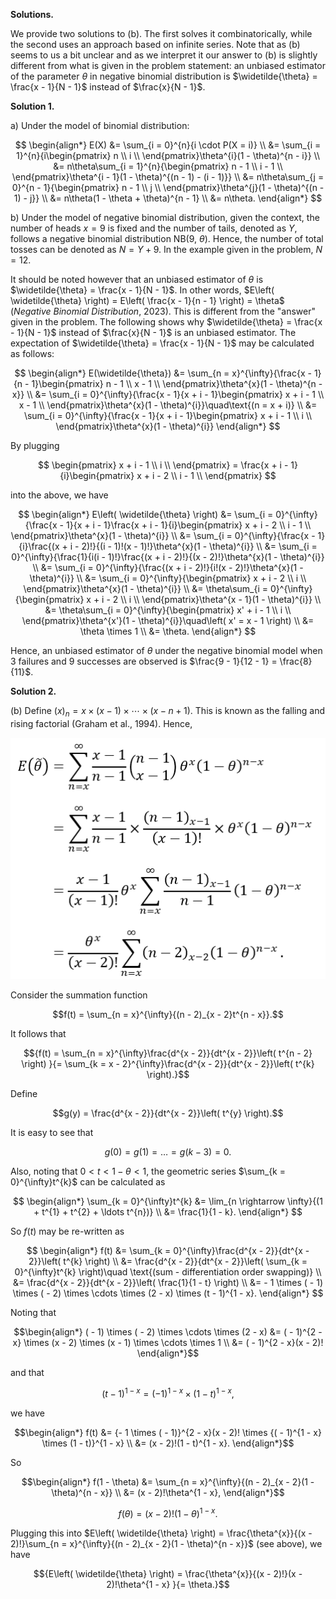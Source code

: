 **Solutions.**

We provide two solutions to (b). The first solves it combinatorically,
while the second uses an approach based on infinite series. Note that
as (b) seems to us a bit unclear and as we interpret it our answer to (b) is slightly different from what is given in the problem statement:
an unbiased estimator of the parameter $\theta$ in negative binomial distribution is $\widetilde{\theta} = \frac{x - 1}{N - 1}$ instead of $\frac{x}{N - 1}$.


**Solution 1.**

a\) Under the model of binomial distribution:

$$
\begin{align*}
E(X) &= \sum_{i = 0}^{n}{i \cdot P(X = i)} \\
&= \sum_{i = 1}^{n}{i\begin{pmatrix}
n \\
i \\
\end{pmatrix}\theta^{i}(1 - \theta)^{n - i}} \\
&= n\theta\sum_{i = 1}^{n}{\begin{pmatrix}
n - 1 \\
i - 1 \\
\end{pmatrix}\theta^{i - 1}(1 - \theta)^{(n - 1) - (i - 1)}} \\
&= n\theta\sum_{j = 0}^{n - 1}{\begin{pmatrix}
n - 1 \\
j \\
\end{pmatrix}\theta^{j}(1 - \theta)^{(n - 1) - j}} \\
&= n\theta(1 - \theta + \theta)^{n - 1} \\
&= n\theta.
\end{align*}
$$

b\) Under the model of negative binomial distribution, given the
context, the number of heads $x = 9$ is fixed and the number of tails,
denoted as $Y$, follows a negative binomial distribution NB(9,
$\theta$). Hence, the number of total tosses can be denoted as
$N = Y + 9$. In the example given in the problem, $N = 12$.

It should be noted however that an unbiased estimator of $\theta$ is
$\widetilde{\theta} = \frac{x - 1}{N - 1}$. In other words,
$E\left( \widetilde{\theta} \right) = E\left( \frac{x - 1}{n - 1} \right) = \theta$
(*Negative Binomial Distribution*, 2023). This is different from the
"answer" given in the problem. The following shows why
$\widetilde{\theta} = \frac{x - 1}{N - 1}$ instead of $\frac{x}{N - 1}$
is an unbiased estimator. The expectation of
$\widetilde{\theta} = \frac{x - 1}{N - 1}$ may be calculated as follows:

$$
\begin{align*}
E(\widetilde{\theta}) &= \sum_{n = x}^{\infty}{\frac{x - 1}{n - 1}\begin{pmatrix}
n - 1 \\
x - 1 \\
\end{pmatrix}\theta^{x}(1 - \theta)^{n - x}} \\
&= \sum_{i = 0}^{\infty}{\frac{x - 1}{x + i - 1}\begin{pmatrix}
x + i - 1 \\
x - 1 \\
\end{pmatrix}\theta^{x}(1 - \theta)^{i}}\quad\text{(n = x + i)} \\
&= \sum_{i = 0}^{\infty}{\frac{x - 1}{x + i - 1}\begin{pmatrix}
x + i - 1 \\
i \\
\end{pmatrix}\theta^{x}(1 - \theta)^{i}}
\end{align*}
$$

By plugging

$$
\begin{pmatrix}
x + i - 1 \\
i \\
\end{pmatrix} = \frac{x + i - 1}{i}\begin{pmatrix}
x + i - 2 \\
i - 1 \\
\end{pmatrix}
$$

into the above, we have

$$
\begin{align*}
E\left( \widetilde{\theta} \right) &= \sum_{i = 0}^{\infty}{\frac{x - 1}{x + i - 1}\frac{x + i - 1}{i}\begin{pmatrix}
x + i - 2 \\
i - 1 \\
\end{pmatrix}\theta^{x}(1 - \theta)^{i}} \\
&= \sum_{i = 0}^{\infty}{\frac{x - 1}{i}\frac{(x + i - 2)!}{(i - 1)!(x - 1)!}\theta^{x}(1 - \theta)^{i}} \\
&= \sum_{i = 0}^{\infty}{\frac{1}{i(i - 1)!}\frac{(x + i - 2)!}{(x - 2)!}\theta^{x}(1 - \theta)^{i}} \\
&= \sum_{i = 0}^{\infty}{\frac{(x + i - 2)!}{i!(x - 2)!}\theta^{x}(1 - \theta)^{i}} \\
&= \sum_{i = 0}^{\infty}{\begin{pmatrix}
x + i - 2 \\
i \\
\end{pmatrix}\theta^{x}(1 - \theta)^{i}} \\
&= \theta\sum_{i = 0}^{\infty}{\begin{pmatrix}
x + i - 2 \\
i \\
\end{pmatrix}\theta^{x - 1}(1 - \theta)^{i}} \\
&= \theta\sum_{i = 0}^{\infty}{\begin{pmatrix}
x' + i - 1 \\
i \\
\end{pmatrix}\theta^{x'}(1 - \theta)^{i}}\quad\left( x' = x - 1 \right) \\
&= \theta \times 1 \\
&= \theta.
\end{align*}
$$

Hence, an unbiased estimator of $\theta$ under the negative binomial model
when 3 failures and 9 successes are observed is
$\frac{9 - 1}{12 - 1} = \frac{8}{11}$.

**Solution 2.**

\(b\) Define
$(x)_{n} = x \times (x - 1) \times \cdots \times (x - n + 1)$. This is
known as the falling and rising factorial (Graham et al., 1994). Hence,

<p align="center">
  <img src="img/5.2-1.png">
</p>

Consider the summation function

$$f(t) = \sum_{n = x}^{\infty}{(n - 2)_{x - 2}t^{n - x}}.$$

It follows that

$${f(t) = \sum_{n = x}^{\infty}\frac{d^{x - 2}}{dt^{x - 2}}\left( t^{n - 2} \right)
}{= \sum_{k = x - 2}^{\infty}\frac{d^{x - 2}}{dt^{x - 2}}\left( t^{k} \right).}$$

Define

$$g(y) = \frac{d^{x - 2}}{dt^{x - 2}}\left( t^{y} \right).$$

It is easy to see that

$$g(0) = g(1) = \ldots = g(k - 3) = 0.$$

Also, noting that $0 < t < 1 - \theta < 1$, the geometric series
$\sum_{k = 0}^{\infty}t^{k}$ can be calculated as

$$
\begin{align*}
\sum_{k = 0}^{\infty}t^{k} &= \lim_{n \rightarrow \infty}{(1 + t^{1} + t^{2} + \ldots t^{n})} \\
&= \frac{1}{1 - k}.
\end{align*}
$$

So $f(t)$ may be re-written as

$$
\begin{align*}
f(t) &= \sum_{k = 0}^{\infty}\frac{d^{x - 2}}{dt^{x - 2}}\left( t^{k} \right) \\
&= \frac{d^{x - 2}}{dt^{x - 2}}\left( \sum_{k = 0}^{\infty}t^{k} \right)\quad \text{(sum - differentiation order swapping)} \\
&= \frac{d^{x - 2}}{dt^{x - 2}}\left( \frac{1}{1 - t} \right) \\
&= - 1 \times ( - 1) \times ( - 2) \times \cdots \times (2 - x) \times (t - 1)^{1 - x}.
\end{align*}
$$

Noting that

$$\begin{align*}
( - 1) \times ( - 2) \times \cdots \times (2 - x) &= ( - 1)^{2 - x} \times (x - 2) \times (x - 1) \times \cdots \times 1 \\
&= ( - 1)^{2 - x}(x - 2)!
\end{align*}$$

and that

$$(t - 1)^{1 - x} = {( - 1)^{1 - x} \times (1 - t)}^{1 - x},$$

we have

$$\begin{align*}
f(t) &= {- 1 \times ( - 1)}^{2 - x}(x - 2)! \times {( - 1)^{1 - x} \times (1 - t)}^{1 - x} \\
&= (x - 2)!(1 - t)^{1 - x}.
\end{align*}$$

So

$$\begin{align*}
f(1 - \theta) &= \sum_{n = x}^{\infty}{(n - 2)_{x - 2}(1 - \theta)^{n - x}} \\
&= (x - 2)!\theta^{1 - x},
\end{align*}$$

$$f(\theta) = (x - 2)!{(1 - \theta)}^{1 - x}.$$

Plugging this into
$E\left( \widetilde{\theta} \right) = \frac{\theta^{x}}{(x - 2)!}\sum_{n = x}^{\infty}{(n - 2)_{x - 2}(1 - \theta)^{n - x}}$
(see above), we have

$${E\left( \widetilde{\theta} \right) = \frac{\theta^{x}}{(x - 2)!}(x - 2)!\theta^{1 - x}
}{= \theta.}$$
